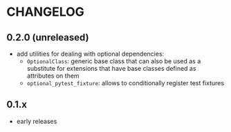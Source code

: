# CHANGELOG

## 0.2.0 (unreleased)

* add utilities for dealing with optional dependencies:
    * `OptionalClass`: generic base class that can also be used as a substitute for extensions that have base classes defined as attributes on them
    * `optional_pytest_fixture`: allows to conditionally register test fixtures

## 0.1.x

* early releases
